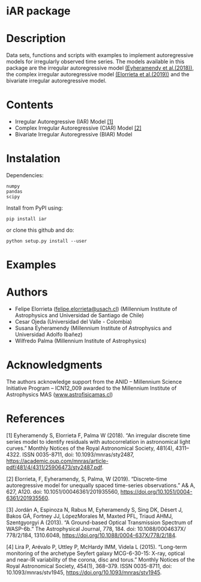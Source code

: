 iAR package
===========

Description
===========

Data sets, functions and scripts with examples to implement
autoregressive models for irregularly observed time series. The models
available in this package are the irregular autoregressive model
[(Eyheramendy et al.(2018))](#1), the complex irregular autoregressive model
[(Elorrieta et al.(2019))](#2) and the bivariate irregular autoregressive
model.

Contents
========

-   Irregular Autoregressive (IAR) Model [[1]](#1)
-   Complex Irregular Autoregressive (CIAR) Model [[2]](#2)
-   Bivariate Irregular Autoregressive (BIAR) Model

Instalation
=====================

Dependencies:

```
numpy
pandas
scipy
```

Install from PyPI using:

```
pip install iar
```

or clone this github and do:

```
python setup.py install --user
```

Examples
======================

Authors
======================

-   Felipe Elorrieta (felipe.elorrieta@usach.cl) (Millennium Institute of Astrophysics and Universidad de Santiago de Chile)
-   Cesar Ojeda (Universidad del Valle - Colombia)
-   Susana Eyheramendy (Millennium Institute of Astrophysics and Universidad Adolfo Ibañez)
-   Wilfredo Palma (Millennium Institute of Astrophysics)

Acknowledgments
======================

The authors acknowledge support from the ANID – Millennium Science Initiative Program – ICN12_009 awarded to the Millennium Institute of Astrophysics MAS (www.astrofisicamas.cl) 

References
======================

<a id="1">[1]</a> Eyheramendy S, Elorrieta F, Palma W (2018). “An irregular discrete time series model to identify residuals with autocorrelation in astronomical light curves.” Monthly Notices of the Royal Astronomical Society, 481(4), 4311–4322. ISSN 0035-8711, doi: 10.1093/mnras/sty2487, https://academic.oup.com/mnras/article-pdf/481/4/4311/25906473/sty2487.pdf.

<a id="2">[2]</a> Elorrieta, F, Eyheramendy, S, Palma, W (2019). “Discrete-time autoregressive model for unequally spaced time-series observations.” A\& A, 627, A120. doi: 10.1051/00046361/201935560, https://doi.org/10.1051/0004-6361/201935560.

<a id="3">[3]</a> Jordán A, Espinoza N, Rabus M, Eyheramendy S, Sing DK, Désert J, Bakos GÁ, Fortney JJ, LópezMorales M, Maxted PFL, Triaud AHMJ, Szentgyorgyi A (2013). “A Ground-based Optical Transmission Spectrum of WASP-6b.” The Astrophysical Journal, 778, 184. doi: 10.1088/0004637X/
778/2/184, 1310.6048, https://doi.org/10.1088/0004-637X/778/2/184.

<a id="4">[4]</a> Lira P, Arévalo P, Uttley P, McHardy IMM, Videla L (2015). “Long-term monitoring of the archetype Seyfert galaxy MCG-6-30-15: X-ray, optical and near-IR variability of the corona, disc and torus.” Monthly Notices of the Royal Astronomical Society, 454(1), 368–379. ISSN 0035-8711, doi: 10.1093/mnras/stv1945, https://doi.org/10.1093/mnras/stv1945.

